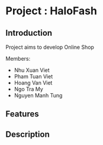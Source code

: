 # Project : HaloFash

## Introduction

Project aims to develop Online Shop

Members:

- Nhu Xuan Viet
- Pham Tuan Viet
- Hoang Van Viet
- Ngo Tra My
- Nguyen Manh Tung

## Features

## Description
